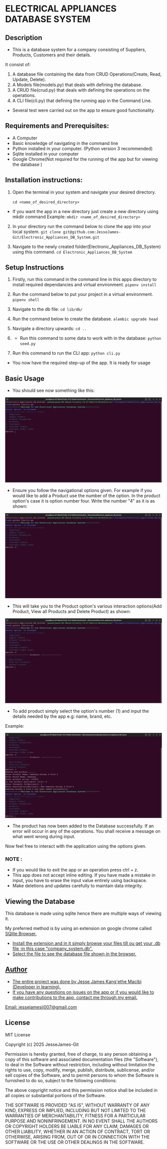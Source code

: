 # ELECTRICAL APPLIANCES DATABASE SYSTEM
## Description
- This is a database system for a company consisting of Suppliers, Products, Customers and their details.

It consist of:
1. A database file containing the data from CRUD Operations(Create, Read, Update, Delete).
2. A Models file(models.py) that deals with defining the database.
3. A CRUD file(crud.py) that deals with defining the operations on the operations.
4. A CLI file(cli.py) that defining the running app in the Command Line.

- Several test were carried out on the app to ensure good functionality.


## Requirements and Prerequisites:
- A Computer
- Basic knowledge of navigating in the command line
- Python installed in your computer. (Python version 3 recommended)
- Sqlite installed in your computer
- Google Chrome(Not required for the running of the app but for viewing the database )


## Installation instructions:
1. Open the terminal in your system and navigate your desired directory.

    ``` cd <name_of_desired_directory> ```

* If you want the app in a new directory just create a new directory using mkdir command
Example:
    ``` mkdir <name_of_desired_directory> ```

2. In your directory run the command below to clone the app into your local system.
    ``` git clone git@github.com:JesseJames-Git/Electronic_Appliances_DB_System.git ```

3. Navigate to the newly created folder(Electronic_Appliances_DB_System) using this command.
    ``` cd Electronic_Appliances_DB_System ```


## Setup Instructions
1. Firstly, run this command in the command line in this apps directory to install required dependancies and virtual environment.
    ``` pipenv install ```

2. Run the command below to put your project in a virtual environment.
    ``` pipenv shell ```

3. Navigate to the db file:
    ``` cd lib/db/ ```

3. Run the command below to create the database.
    ``` alembic upgrade head ```

4. Navigate a directory upwards:
    ``` cd .. ```

5. - Run this command to some data to work with in the database:
    ``` python seed.py ```

6. Run this command to run the CLI app:
    ``` python cli.py ```

- You now have the required step-up of the app. It is ready for usage


## Basic Usage
- You should see now something like this:

<img src = "Pictures/Start-up.png"/>

- Ensure you follow the navigational options given. For example if you would like to add a Product use the number of the option. In the product option's case it is option number four. Write the number "4" as it is as shown:

<img src = "Pictures/Selecting_option.png" />

- This will take you to the Product option's various interaction options(Add Product, View all Products and Delete Product) as shown:

<img src = "Pictures/Selected_option.png" />

- To add product simply select the option's number (1) and input the details needed by the app e.g: name, brand, etc.

Example:

<img src = "Pictures/Successful_Operation.png" />

- The product has now been added to the Database successfully. If an error will occur in any of the operations. You shall receive a message on what went wrong during input.

Now feel free to interact with the application using the options given.

### NOTE :
- If you would like to exit the app or an operation press ctrl + z.
- This app does not accept inline editing. If you have made a mistake in input, you have to erase the input value entirely using backspace.
- Make deletions and updates carefully to maintain data integrity.


## Viewing the Database
This database is made using sqlite hence there are multiple ways of viewing it.

My preferred method is by using an extension on google chrome called <a href url="https://chromewebstore.google.com/detail/sqlite-browser/iclckldkfemlnecocpphinnplnmijkol">SQlite Browser<a href>.
- Install the extension and in it simply browse your files till ou get your .db file ;in this case "company_system.db".
- Select the file to see the database file shown in the browser.


## Author
- The entire project was done by Jesse James Kang'ethe Macibi (Developer in learning).
- If you have any questions on issues on the app or if you would like to make contributions to the app, contact me through my email.

Email: jessejamesjj007@gmail.com


## License
MIT License

Copyright (c) 2025 JesseJames-Git

Permission is hereby granted, free of charge, to any person obtaining a copy
of this software and associated documentation files (the "Software"), to deal
in the Software without restriction, including without limitation the rights
to use, copy, modify, merge, publish, distribute, sublicense, and/or sell
copies of the Software, and to permit persons to whom the Software is
furnished to do so, subject to the following conditions:

The above copyright notice and this permission notice shall be included in all
copies or substantial portions of the Software.

THE SOFTWARE IS PROVIDED "AS IS", WITHOUT WARRANTY OF ANY KIND, EXPRESS OR
IMPLIED, INCLUDING BUT NOT LIMITED TO THE WARRANTIES OF MERCHANTABILITY,
FITNESS FOR A PARTICULAR PURPOSE AND NONINFRINGEMENT. IN NO EVENT SHALL THE
AUTHORS OR COPYRIGHT HOLDERS BE LIABLE FOR ANY CLAIM, DAMAGES OR OTHER
LIABILITY, WHETHER IN AN ACTION OF CONTRACT, TORT OR OTHERWISE, ARISING FROM,
OUT OF OR IN CONNECTION WITH THE SOFTWARE OR THE USE OR OTHER DEALINGS IN THE
SOFTWARE.
